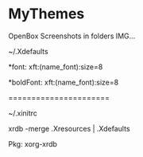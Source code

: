 # MyThemes

OpenBox
Screenshots in folders IMG...

~/.Xdefaults

*font:   xft:(name_font):size=8

*boldFont:	  xft:(name_font):size=8

======================

~/.xinitrc

xrdb -merge .Xresources | .Xdefaults

Pkg: xorg-xrdb

